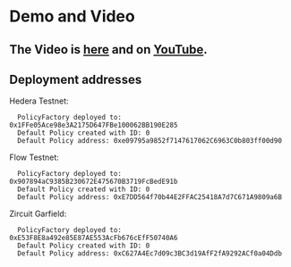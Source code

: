 # Demo and Video

## The Video is [here](../TXDelayInsurance.mp4) and on [YouTube](https://youtu.be/pjvTkl_F9dE).

## Deployment addresses

Hedera Testnet:
```
  PolicyFactory deployed to: 0x1FFe05Ace98e3A2175D647FBe100062BB190E285
  Default Policy created with ID: 0
  Default Policy address: 0xe09795a9852f7147617062C6963C0b803ff00d90
```

Flow Testnet:
```
  PolicyFactory deployed to: 0x907894aC9385B230672E475670B3719FcBedE91b
  Default Policy created with ID: 0
  Default Policy address: 0xE7DD564f70b44E2FFAC25418A7d7C671A9809a6B
```

Zircuit Garfield:
```
  PolicyFactory deployed to: 0xE53F8E8a492e85E87AE553AcFb676cEfF50740A6
  Default Policy created with ID: 0
  Default Policy address: 0xC627A4Ec7d09c3BC3d19AfF2fA9292ACf0a04Ddb
```